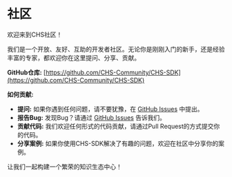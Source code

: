 # 社区

欢迎来到CHS社区！

我们是一个开放、友好、互助的开发者社区。无论你是刚刚入门的新手，还是经验丰富的专家，都欢迎你在这里提问、分享、贡献。

**GitHub仓库:** [https://github.com/CHS-Community/CHS-SDK](https://github.com/CHS-Community/CHS-SDK)

**如何贡献:**

*   **提问:** 如果你遇到任何问题，请不要犹豫，在 [GitHub Issues](https://github.com/CHS-Community/CHS-SDK/issues) 中提出。
*   **报告Bug:** 发现Bug？请通过 [GitHub Issues](https://github.com/CHS-Community/CHS-SDK/issues) 告诉我们。
*   **贡献代码:** 我们欢迎任何形式的代码贡献，请通过Pull Request的方式提交你的代码。
*   **分享案例:** 如果你使用CHS-SDK解决了有趣的问题，欢迎在社区中分享你的案例。

让我们一起构建一个繁荣的知识生态中心！
